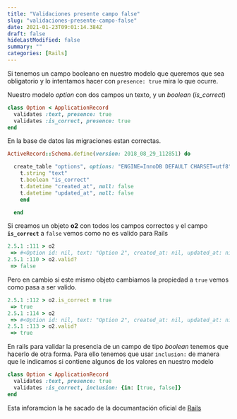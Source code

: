 ```yaml
---
title: "Validaciones presente campo false"
slug: "validaciones-presente-campo-false"
date: 2021-01-23T09:01:14.384Z
draft: false
hideLastModified: false
summary: ""
categories: [Rails]
---
```


  Si tenemos un campo booleano en nuestro modelo que queremos que sea
  obligatorio y lo intentamos hacer con `presence: true` mira lo que ocurre.


  Nuestro modelo *option* con dos campos un texto, y un *boolean* (*is_correct*)

```ruby
class Option < ApplicationRecord
  validates :text, presence: true
  validates :is_correct, presence: true
end
```

  En la base de datos las migraciones estan correctas.

```ruby
ActiveRecord::Schema.define(version: 2018_08_29_112851) do

  create_table "options", options: "ENGINE=InnoDB DEFAULT CHARSET=utf8", force: :cascade do |t|
    t.string "text"
    t.boolean "is_correct"
    t.datetime "created_at", null: false
    t.datetime "updated_at", null: false
    end

  end
```

  Si creamos un objeto __o2__ con todos los campos correctos y el campo
  __`is_correct`__ a `false` vemos como no es valido para Rails

```ruby
2.5.1 :111 > o2
 => #<Option id: nil, text: "Option 2", created_at: nil, updated_at: nil, is_correct: false>
2.5.1 :110 > o2.valid?
 => false
```

  Pero en cambio si este mismo objeto cambiamos la propiedad a `true` vemos como
  pasa a ser valido.

```ruby
2.5.1 :112 > o2.is_correct = true
 => true
2.5.1 :114 > o2
 => #<Option id: nil, text: "Option 2", created_at: nil, updated_at: nil, is_correct: true>
2.5.1 :113 > o2.valid?
 => true
```

  En rails para validar la presencia de un campo de tipo *boolean* tenemos que
  hacerlo de otra forma. Para ello tenemos que usar `inclusion:` de manera que
  le indicamos si contiene algunos de los valores en nuestro modelo

```ruby
class Option < ApplicationRecord
  validates :text, presence: true
  validates :is_correct, inclusion: {in: [true, false]}
end
```

  Esta inforamcion la he sacado de la documantación oficial de
  [Rails][documentation]

  [documentation]: https://github.com/rails/rails/blob/master/guides/source/active_record_validations.md#presence

